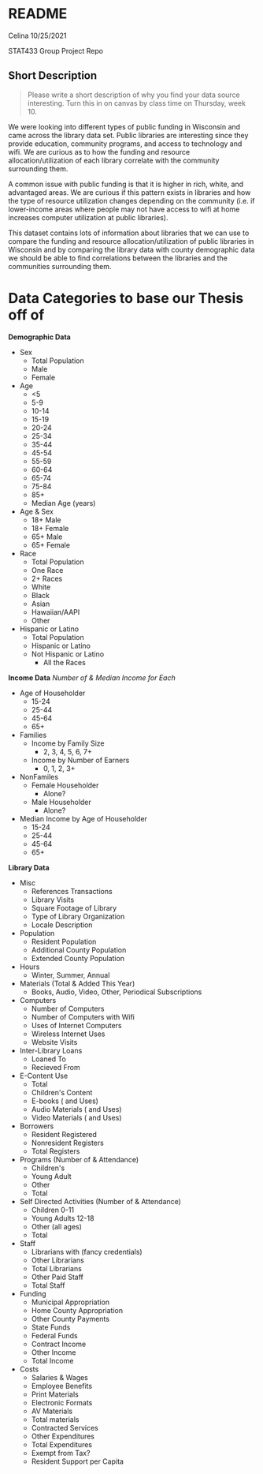 README
================
Celina
10/25/2021

STAT433 Group Project Repo
 
## Short Description 

> Please write a short description of why you find your data source interesting. Turn this in on canvas by class time on Thursday, week 10. 

We were looking into different types of public funding in Wisconsin and came across the library data set. Public libraries are interesting since they provide education, community programs, and access to technology and wifi. We are curious as to how the funding and resource allocation/utilization of each library correlate with the community surrounding them.

A common issue with public funding is that it is higher in rich, white, and advantaged areas. We are curious if this pattern exists in libraries and how the type of resource utilization changes depending on the community (i.e. if lower-income areas where people may not have access to wifi at home increases computer utilization at public libraries).

This dataset contains lots of information about libraries that we can use to compare the funding and resource allocation/utilization of public libraries in Wisconsin and by comparing the library data with county demographic data we should be able to find correlations between the libraries and the communities surrounding them. 


# Data Categories to base our Thesis off of


**Demographic Data**
- Sex 
  - Total Population
  - Male
  - Female 
- Age 
  - <5
  - 5-9
  - 10-14
  - 15-19
  - 20-24
  - 25-34
  - 35-44
  - 45-54
  - 55-59
  - 60-64
  - 65-74
  - 75-84
  - 85+
  - Median Age (years)
- Age & Sex
  - 18+ Male 
  - 18+ Female
  - 65+ Male 
  - 65+ Female 
- Race 
  - Total Population 
  - One Race 
  - 2+ Races 
  - White
  - Black 
  - Asian 
  - Hawaiian/AAPI
  - Other
- Hispanic or Latino 
  - Total Population 
  - Hispanic or Latino 
  - Not Hispanic or Latino 
    - All the Races 
  

**Income Data**
*Number of & Median Income for Each* 
- Age of Householder 
  - 15-24
  - 25-44
  - 45-64
  - 65+ 
- Families 
  - Income by Family Size 
    - 2, 3, 4, 5, 6, 7+
  - Income by Number of Earners 
    - 0, 1, 2, 3+
- NonFamiles 
  - Female Householder 
    - Alone?
  - Male Householder 
    - Alone?
- Median Income by Age of Householder 
  - 15-24 
  - 25-44
  - 45-64
  - 65+
  
	
**Library Data** 
- Misc
  - References Transactions 
  - Library Visits 
  - Square Footage of Library 
  - Type of Library Organization
  - Locale Description
- Population 
  - Resident Population
  - Additional County Population
  - Extended County Population
- Hours 
  - Winter, Summer, Annual 
- Materials (Total & Added This Year)
  - Books, Audio, Video, Other, Periodical Subscriptions 
- Computers 
  - Number of Computers 
  - Number of Computers with Wifi
  - Uses of Internet Computers 
  - Wireless Internet Uses 
  - Website Visits 
- Inter-Library Loans 
  - Loaned To 
  - Recieved From 
- E-Content Use 
  - Total 
  - Children's Content 
  - E-books ( and Uses)
  - Audio Materials ( and Uses)
  - Video Materials ( and Uses)
- Borrowers 
  - Resident Registered 
  - Nonresident Registers 
  - Total Registers
- Programs (Number of & Attendance)
  - Children's 
  - Young Adult 
  - Other 
  - Total 
- Self Directed Activities (Number of & Attendance)
  - Children 0-11
  - Young Adults 12-18 
  - Other (all ages)
  - Total
- Staff 
  - Librarians with (fancy credentials)
  - Other Librarians  
  - Total Librarians 
  - Other Paid Staff
  - Total Staff 
- Funding 
  - Municipal Appropriation 
  - Home County Appropriation 
  - Other County Payments 
  - State Funds 
  - Federal Funds 
  - Contract Income 
  - Other Income 
  - Total Income 
- Costs 
  - Salaries & Wages 
  - Employee Benefits 
  - Print Materials 
  - Electronic Formats 
  - AV Materials 
  - Total materials 
  - Contracted Services 
  - Other Expenditures 
  - Total Expenditures 
  - Exempt from Tax? 
  - Resident Support per Capita 
  
	
	
	
	
	
